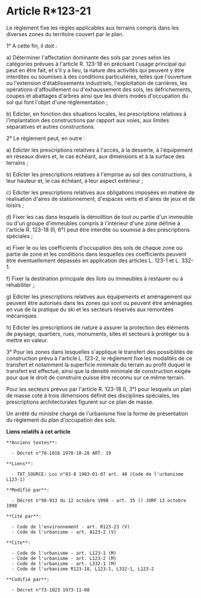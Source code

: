 # Article R*123-21

Le règlement fixe les règles applicables aux terrains compris dans les diverses zones du territoire couvert par le plan.

1° A cette fin, il doit :

a) Déterminer l'affectation dominante des sols par zones selon les catégories prévues à l'article R. 123-18 en précisant
l'usage principal qui peut en être fait, et s'il y a lieu, la nature des activités qui peuvent y être interdites ou soumises
à des conditions particulières, telles que l'ouverture ou l'extension d'établissements industriels, l'exploitation de
carrières, les opérations d'affouillement ou d'exhaussement des sols, les défrichements, coupes et abattages d'arbres ainsi
que les divers modes d'occupation du sol qui font l'objet d'une réglementation ;

b) Edicter, en fonction des situations locales, les prescriptions relatives à l'implantation des constructions par rapport
aux voies, aux limites séparatives et autres constructions.

2° Le règlement peut, en outre :

a) Edicter les prescriptions relatives à l'accès, à la desserte, à l'équipement en réseaux divers et, le cas échéant, aux
dimensions et à la surface des terrains ;

b) Edicter les prescriptions relatives à l'emprise au sol des constructions, à leur hauteur et, le cas échéant, à leur aspect
extérieur ;

c) Edicter les prescriptions relatives aux obligations imposées en matière de réalisation d'aires de stationnement, d'espaces
verts et d'aires de jeux et de loisirs ;

d) Fixer les cas dans lesquels la démolition de tout ou partie d'un immeuble ou d'un groupe d'immeubles compris à l'intérieur
d'une zone définie à l'article R. 123-18 (II, 6°) peut être interdite ou soumise à des prescriptions spéciales ;

e) Fixer le ou les coefficients d'occupation des sols de chaque zone ou partie de zone et les conditions dans lesquelles ces
coefficients peuvent être éventuellement dépassés en application des articles L. 123-1 et L. 332-1.

f) Fixer la destination principale des îlots ou immeubles à restaurer ou à réhabiliter ;.

g) Edicter les prescriptions relatives aux équipements et aménagement qui peuvent être autorisés dans les zones qui sont ou
peuvent être aménagées en vue de la pratique du ski et les secteurs réservés aux remontées mécaniques.

h) Edicter les prescriptions de nature à assurer la protection des éléments de paysage, quartiers, rues, monuments, sites et
secteurs à protéger ou à mettre en valeur.

3° Pour les zones dans lesquelles s'applique le transfert des possibilités de construction prévu à l'article L. 123-2, le
règlement fixe les modalités de ce transfert et notamment la superficie minimale du terrain au profit duquel le transfert est
effectué, ainsi que la densité minimale de construction exigée pour que le droit de construire puisse être reconnu sur ce
même terrain.

Pour les secteurs prévus par l'article R. 123-18 (I, 3°) pour lesquels un plan de masse coté à trois dimensions définit des
disciplines spéciales, les prescriptions architecturales figurent sur ce plan de masse.

Un arrêté du ministre chargé de l'urbanisme fixe la forme de présentation du règlement du plan d'occupation des sols.

**Liens relatifs à cet article**

	**Anciens textes**:

	  - Décret n°70-1016 1970-10-28 ART. 19

	**Liens**:

	  - TXT_SOURCE: Loi n°83-8 1983-01-07 art. 48 (Code de l'urbanisme L123-1)

	**Modifié par**:

	  - Décret n°98-913 du 12 octobre 1998 - art. 35 () JORF 13 octobre 1998

	**Cité par**:

	  - Code de l'environnement - art. R123-23 (V)
	  - Code de l'urbanisme - art. A123-2 (V)

	**Cite**:

	  - Code de l'urbanisme - art. L123-1 (M)
	  - Code de l'urbanisme - art. L123-2 (M)
	  - Code de l'urbanisme - art. L332-1 (M)
	  - Code de l'urbanisme R123-18, L123-1, L332-1, L123-2

	**Codifié par**:

	  - Décret n°73-1023 1973-11-08
